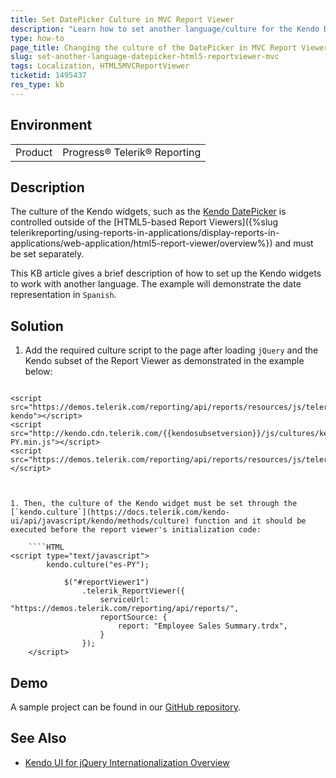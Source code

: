 ```yaml
---
title: Set DatePicker Culture in MVC Report Viewer
description: "Learn how to set another language/culture for the Kendo DatePicker widget in MVC Report Viewer."
type: how-to
page_title: Changing the culture of the DatePicker in MVC Report Viewer
slug: set-another-language-datepicker-html5-reportviewer-mvc
tags: Localization, HTML5MVCReportViewer
ticketid: 1495437
res_type: kb
---
```


## Environment

<table>
	<tbody>
		<tr>
			<td>Product</td>
			<td>Progress® Telerik® Reporting</td>
		</tr>
	</tbody>
</table>


## Description

The culture of the Kendo widgets, such as the [Kendo DatePicker](https://docs.telerik.com/kendo-ui/controls/datepicker/overview) is controlled outside of the [HTML5-based Report Viewers]({%slug telerikreporting/using-reports-in-applications/display-reports-in-applications/web-application/html5-report-viewer/overview%}) and must be set separately.

This KB article gives a brief description of how to set up the Kendo widgets to work with another language. The example will demonstrate the date representation in `Spanish`.

## Solution

1. Add the required culture script to the page after loading `jQuery` and the Kendo subset of the Report Viewer as demonstrated in the example below:

	````HTML
<script src="https://ajax.googleapis.com/ajax/libs/jquery/3.6.0/jquery.min.js"></script>
	<script src="https://demos.telerik.com/reporting/api/reports/resources/js/telerikReportViewer-kendo"></script>
	<script src="http://kendo.cdn.telerik.com/{{kendosubsetversion}}/js/cultures/kendo.culture.es-PY.min.js"></script>
	<script src="https://demos.telerik.com/reporting/api/reports/resources/js/telerikReportViewer"></script>
````


1. Then, the culture of the Kendo widget must be set through the [`kendo.culture`](https://docs.telerik.com/kendo-ui/api/javascript/kendo/methods/culture) function and it should be executed before the report viewer's initialization code:

	````HTML
<script type="text/javascript">
		kendo.culture("es-PY");
	
			$("#reportViewer1")
				.telerik_ReportViewer({
					serviceUrl: "https://demos.telerik.com/reporting/api/reports/",
					reportSource: {
						report: "Employee Sales Summary.trdx",
					}
				});
	</script>
````


## Demo

A sample project can be found in our [GitHub repository](https://github.com/telerik/reporting-samples/tree/master/Change%20of%20Culture%20of%20Kendo%20DatePicker%20in%20the%20HTML5%20MVC%20RV).

## See Also

* [Kendo UI for jQuery Internationalization Overview](https://docs.telerik.com/kendo-ui/globalization/intl/overview)
